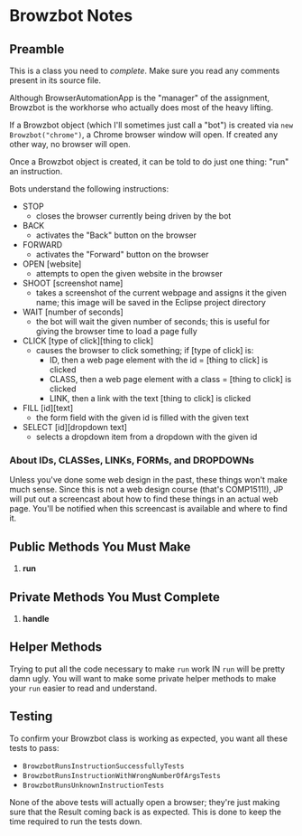 # Browzbot Notes

## Preamble

This is a class you need to _complete_. Make sure you read any comments present in its source file.

Although BrowserAutomationApp is the "manager" of the assignment, Browzbot is the workhorse who actually does most of the heavy lifting.

If a Browzbot object (which I'll sometimes just call a "bot") is created via `new Browzbot("chrome")`, a Chrome browser window will open. If created any other way, no browser will open.

Once a Browzbot object is created, it can be told to do just one thing: "run" an instruction.

Bots understand the following instructions:

- STOP
  - closes the browser currently being driven by the bot
- BACK
  - activates the "Back" button on the browser
- FORWARD
  - activates the "Forward" button on the browser
- OPEN [website]
  - attempts to open the given website in the browser
- SHOOT [screenshot name]
  - takes a screenshot of the current webpage and assigns it the given name; this image will be saved in the Eclipse project directory
- WAIT [number of seconds]
  - the bot will wait the given number of seconds; this is useful for giving the browser time to load a page fully
- CLICK [type of click][thing to click]
  - causes the browser to click something; if [type of click] is:
    - ID, then a web page element with the id = [thing to click] is clicked
    - CLASS, then a web page element with a class = [thing to click] is clicked
    - LINK, then a link with the text [thing to click] is clicked
- FILL [id][text]
  - the form field with the given id is filled with the given text
- SELECT [id][dropdown text]
  - selects a dropdown item from a dropdown with the given id

### About IDs, CLASSes, LINKs, FORMs, and DROPDOWNs

Unless you've done some web design in the past, these things won't make much sense. Since this is not a web design course (that's COMP1511!), JP will put out a screencast about how to find these things in an actual web page. You'll be notified when this screencast is available and where to find it.

## Public Methods You **Must** Make

1. **run**

## Private Methods You **Must** Complete

1. **handle**

## Helper Methods

Trying to put all the code necessary to make `run` work IN `run` will be pretty damn ugly. You will want to make some private helper methods to make your `run` easier to read and understand.

## Testing

To confirm your Browzbot class is working as expected, you want all these tests to pass:

- `BrowzbotRunsInstructionSuccessfullyTests`
- `BrowzbotRunsInstructionWithWrongNumberOfArgsTests`
- `BrowzbotRunsUnknownInstructionTests`

None of the above tests will actually open a browser; they're just making sure that the Result coming back is as expected. This is done to keep the time required to run the tests down.

